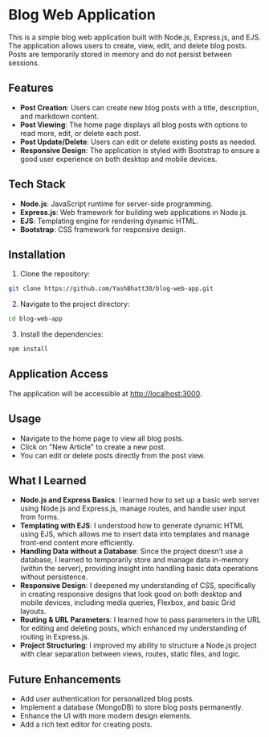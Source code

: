 
# Blog Web Application

This is a simple blog web application built with Node.js, Express.js, and EJS. The application allows users to create, view, edit, and delete blog posts. Posts are temporarily stored in memory and do not persist between sessions.

## Features

- **Post Creation**: Users can create new blog posts with a title, description, and markdown content.
- **Post Viewing**: The home page displays all blog posts with options to read more, edit, or delete each post.
- **Post Update/Delete**: Users can edit or delete existing posts as needed.
- **Responsive Design**: The application is styled with Bootstrap to ensure a good user experience on both desktop and mobile devices.

## Tech Stack

- **Node.js**: JavaScript runtime for server-side programming.
- **Express.js**: Web framework for building web applications in Node.js.
- **EJS**: Templating engine for rendering dynamic HTML.
- **Bootstrap**: CSS framework for responsive design.


## Installation

1. Clone the repository:

```bash
git clone https://github.com/YashBhatt30/blog-web-app.git
```

2. Navigate to the project directory:

```bash
cd blog-web-app
```

3. Install the dependencies:

```bash
npm install
```


## Application Access

The application will be accessible at [http://localhost:3000](http://localhost:3000).

## Usage

- Navigate to the home page to view all blog posts.
- Click on "New Article" to create a new post.
- You can edit or delete posts directly from the post view.

## What I Learned


- **Node.js and Express Basics**: I learned how to set up a basic web server using Node.js and Express.js, manage routes, and handle user input from forms.
- **Templating with EJS**: I understood how to generate dynamic HTML using EJS, which allows me to insert data into templates and manage front-end content more efficiently.
- **Handling Data without a Database**: Since the project doesn’t use a database, I learned to temporarily store and manage data in-memory (within the server), providing insight into handling basic data operations without persistence.
- **Responsive Design**: I deepened my understanding of CSS, specifically in creating responsive designs that look good on both desktop and mobile devices, including media queries, Flexbox, and basic Grid layouts.
- **Routing & URL Parameters**: I learned how to pass parameters in the URL for editing and deleting posts, which enhanced my understanding of routing in Express.js.
- **Project Structuring**: I improved my ability to structure a Node.js project with clear separation between views, routes, static files, and logic.

## Future Enhancements

- Add user authentication for personalized blog posts.
- Implement a database (MongoDB) to store blog posts permanently.
- Enhance the UI with more modern design elements.
- Add a rich text editor for creating posts.
